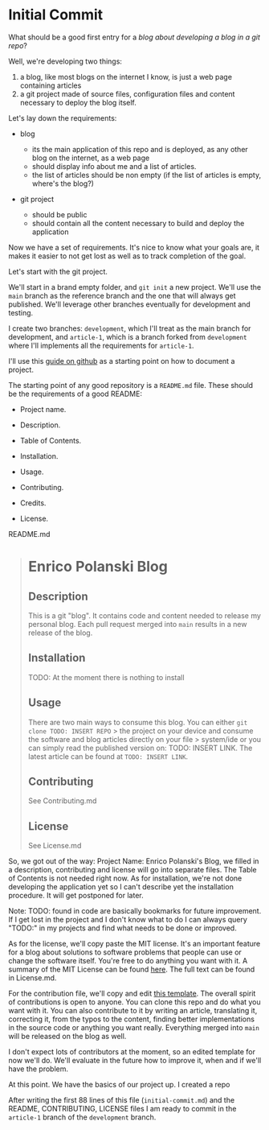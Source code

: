 # Initial Commit

What should be a good first entry for a _blog about developing a blog in a git repo_?

Well, we're developing two things:

1. a blog, like most blogs on the internet I know, is just a web page containing articles
2. a git project made of source files, configuration files and content necessary to deploy the blog itself.

Let's lay down the requirements:

- blog

  - its the main application of this repo and is deployed, as any other blog on the internet, as a web page
  - should display info about me and a list of articles.
  - the list of articles should be non empty (if the list of articles is empty, where's the blog?)

- git project

  - should be public
  - should contain all the content necessary to build and deploy the application

Now we have a set of requirements. It's nice to know what your goals are, it makes it easier to not get lost as well as to track completion of the goal.

Let's start with the git project.

We'll start in a brand empty folder, and `git init` a new project. We'll use the `main` branch as the reference branch and the one that will always get published. We'll leverage other branches eventually for development and testing.

I create two branches: `development`, which I'll treat as the main branch for development, and `article-1`, which is a branch forked from `development` where I'll implements all the requirements for `article-1`.

I'll use this [guide on github](https://guides.github.com/features/wikis/#Formatting-a-readme) as a starting point on how to document a project.

The starting point of any good repository is a `README.md` file. These should be the requirements of a good README:

- Project name.

- Description.

- Table of Contents.

- Installation.

- Usage.

- Contributing.

- Credits.

- License.

README.md

> # Enrico Polanski Blog
>
> ## Description
>
> This is a git "blog". It contains code and content needed to release my personal blog. Each pull request merged into `main` results in a new release of the blog.
>
> ## Installation
>
> TODO: At the moment there is nothing to install
>
> ## Usage
>
> There are two main ways to consume this blog. You can either `git clone TODO: INSERT REPO` > the project on your device and consume the software and blog articles directly on your file > system/ide or you can simply read the published version on: TODO: INSERT LINK.
> The latest article can be found at `TODO: INSERT LINK`.
>
> ## Contributing
>
> See Contributing.md
>
> ## License
>
> See License.md

So, we got out of the way: Project Name: Enrico Polanski's Blog, we filled in a description, contributing and license will go into separate files. The Table of Contents is not needed right now. As for installation, we're not done developing the application yet so I can't describe yet the installation procedure. It will get postponed for later.

Note: TODO: found in code are basically bookmarks for future improvement. If I get lost in the project and I don't know what to do I can always query "TODO:" in my projects and find what needs to be done or improved.

As for the license, we'll copy paste the MIT license. It's an important feature for a blog about solutions to software problems that people can use or change the software itself. You're free to do anything you want with it. A summary of the MIT License can be found [here](https://tldrlegal.com/license/mit-license#summary). The full text can be found in License.md.

For the contribution file, we'll copy and edit [this template](https://gist.github.com/PurpleBooth/b24679402957c63ec426). The overall spirit of contributions is open to anyone. You can clone this repo and do what you want with it. You can also contribute to it by writing an article, translating it, correcting it, from the typos to the content, finding better implementations in the source code or anything you want really. Everything merged into `main` will be released on the blog as well.

I don't expect lots of contributors at the moment, so an edited template for now we'll do. We'll evaluate in the future how to improve it, when and if we'll have the problem.

At this point. We have the basics of our project up. I created a repo

After writing the first 88 lines of this file (`initial-commit.md`) and the README, CONTRIBUTING, LICENSE files I am ready to commit in the `article-1` branch of the `development` branch.
